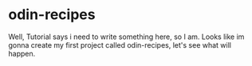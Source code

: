 # odin-recipes
Well, Tutorial says i need to write something here, so I am.
Looks like im gonna create my first project called odin-recipes, let's see what will happen.
